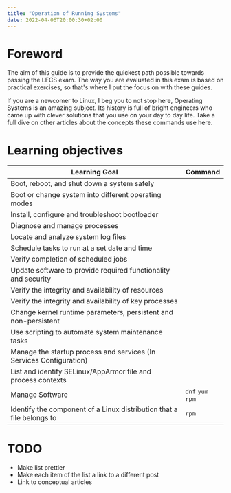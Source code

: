 ```yaml
---
title: "Operation of Running Systems"
date: 2022-04-06T20:00:30+02:00
---
```


# Foreword

The aim of this guide is to provide the quickest path possible towards passing the LFCS exam.
The way you are evaluated in this exam is based on practical exercises, so that's where I put the
focus on with these guides.

If you are a newcomer to Linux, I beg you to not stop here, Operating Systems is an amazing subject.
Its history is full of bright engineers who came up with clever solutions that you use on your day to day life. Take a full dive on other articles about the concepts these commands use here.

# Learning objectives

| Learning Goal      | Command     |
| ------------------ | ----------- |
| Boot, reboot, and shut down a system safely   |  |
| Boot or change system into different operating modes |  |
| Install, configure and troubleshoot bootloader | |
| Diagnose and manage processes     | |
| Locate and analyze system log files            |                                    |
| Schedule tasks to run at a set date and time  |                              |
| Verify completion of scheduled jobs    |           |
| Update software to provide required functionality and security |       |
| Verify the integrity and availability of resources    |  | 
| Verify the integrity and availability of key processes               |  |
| Change kernel runtime parameters, persistent and non-persistent      |  |
| Use scripting to automate system maintenance tasks | |
| Manage the startup process and services (In Services Configuration) | |
| List and identify SELinux/AppArmor file and process contexts |  |
| Manage Software | `dnf` `yum` `rpm` |
| Identify the component of a Linux distribution that a file belongs to | `rpm` |
# TODO

* Make list prettier
* Make each item of the list a link to a different post
* Link to conceptual articles
